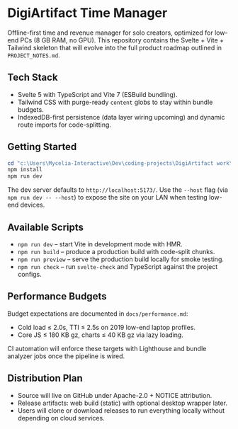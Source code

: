 # DigiArtifact Time Manager

Offline-first time and revenue manager for solo creators, optimized for low-end PCs (8 GB RAM, no GPU). This repository contains the Svelte + Vite + Tailwind skeleton that will evolve into the full product roadmap outlined in `PROJECT_NOTES.md`.

## Tech Stack

- Svelte 5 with TypeScript and Vite 7 (ESBuild bundling).
- Tailwind CSS with purge-ready `content` globs to stay within bundle budgets.
- IndexedDB-first persistence (data layer wiring upcoming) and dynamic route imports for code-splitting.

## Getting Started

```powershell
cd "c:\Users\Mycelia-Interactive\Dev\coding-projects\DigiArtifact work\digiartifact-time-manager"
npm install
npm run dev
```

The dev server defaults to `http://localhost:5173/`. Use the `--host` flag (via `npm run dev -- --host`) to expose the site on your LAN when testing low-end devices.

## Available Scripts

- `npm run dev` – start Vite in development mode with HMR.
- `npm run build` – produce a production build with code-split chunks.
- `npm run preview` – serve the production build locally for smoke testing.
- `npm run check` – run `svelte-check` and TypeScript against the project configs.

## Performance Budgets

Budget expectations are documented in `docs/performance.md`:

- Cold load ≤ 2.0s, TTI ≤ 2.5s on 2019 low-end laptop profiles.
- Core JS ≤ 180 KB gz, charts ≤ 40 KB gz via lazy loading.

CI automation will enforce these targets with Lighthouse and bundle analyzer jobs once the pipeline is wired.

## Distribution Plan

- Source will live on GitHub under Apache-2.0 + NOTICE attribution.
- Release artifacts: web build (static) with optional desktop wrapper later.
- Users will clone or download releases to run everything locally without depending on cloud services.
